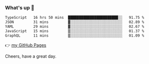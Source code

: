 ### What's up 👋

<!--START_SECTION:waka-->

```txt
TypeScript   16 hrs 50 mins  ███████████████████████░░   91.75 %
JSON         31 mins         ▓░░░░░░░░░░░░░░░░░░░░░░░░   02.89 %
YAML         29 mins         ▓░░░░░░░░░░░░░░░░░░░░░░░░   02.67 %
JavaScript   15 mins         ▒░░░░░░░░░░░░░░░░░░░░░░░░   01.37 %
GraphQL      11 mins         ▒░░░░░░░░░░░░░░░░░░░░░░░░   01.09 %
```

<!--END_SECTION:waka-->

👉 [my GitHub Pages](https://ykzhukian.github.io)

Cheers, have a great day.

